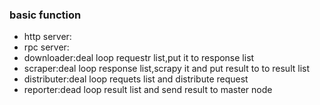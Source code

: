 ### basic function
*	http server:
*	rpc server:
*	downloader:deal loop requestr list,put it to response list
*	scraper:deal loop response list,scrapy it and put result to to result list 
*	distributer:deal loop requets list and distribute request
*	reporter:dead loop result list and send result to master node